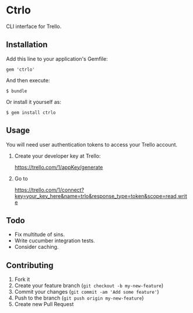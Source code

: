 # Ctrlo

CLI interface for Trello.

## Installation

Add this line to your application's Gemfile:

    gem 'ctrlo'

And then execute:

    $ bundle

Or install it yourself as:

    $ gem install ctrlo

## Usage

You will need user authentication tokens to access your Trello account.

1) Create your developer key at Trello:

    https://trello.com/1/appKey/generate

2) Go to

    https://trello.com/1/connect?key=your_key_here&name=trlo&response_type=token&scope=read,write


## Todo

- Fix multitude of sins.
- Write cucumber integration tests.
- Consider caching.

## Contributing

1. Fork it
2. Create your feature branch (`git checkout -b my-new-feature`)
3. Commit your changes (`git commit -am 'Add some feature'`)
4. Push to the branch (`git push origin my-new-feature`)
5. Create new Pull Request

